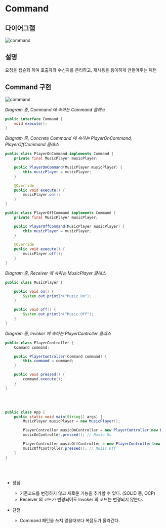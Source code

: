 # Command

## 다이어그램

![command](@src/command_diagram.png)

## 설명

요청을 캡슐화 하여 호출자와 수신자를 분리하고, 재사용을 용이하게 만들어주는 패턴

## Command 구현

![command](@src/command_diagram_2.png)

_Diagram 중, Command 에 속하는 Command 클래스_
```java
public interface Command {
    void execute();
}
```

_Diagram 중, Concrete Command 에 속하는 PlayerOnCommand, PlayerOffCommand 클래스_
```java
public class PlayerOnCommand implements Command {
    private final MusicPlayer musicPlayer;

    public PlayerOnCommand(MusicPlayer musicPlayer) {
        this.musicPlayer = musicPlayer;
    }

    @Override
    public void execute() {
        musicPlayer.on();
    }
}

public class PlayerOffCommand implements Command {
    private final MusicPlayer musicPlayer;

    public PlayerOffCommand(MusicPlayer musicPlayer) {
        this.musicPlayer = musicPlayer;
    }

    @Override
    public void execute() {
        musicPlayer.off();
    }
}
```

_Diagram 중, Receiver 에 속하는 MusicPlayer 클래스_
```java
public class MusicPlayer {

    public void on() {
        System.out.println("Music On");
    }

    public void off() {
        System.out.println("Music Off");
    }
}
```

_Diagram 중, Invoker 에 속하는 PlayerController 클래스_
```java
public class PlayerController {
    Command command;

    public PlayerController(Command command) {
        this.command = command;
    }

    public void pressed() {
        command.execute();
    }
}
```

<br><br>

```java
public class App {
    public static void main(String[] args) {
        MusicPlayer musicPlayer = new MusicPlayer();

        PlayerController musicOnController = new PlayerController(new PlayerOnCommand(musicPlayer));
        musicOnController.pressed(); // Music On

        PlayerController musicOffController = new PlayerController(new PlayerOffCommand(musicPlayer));
        musicOffController.pressed(); // Music Off
    }
}
```

<br><br>

* 장점
    * 기존코드를 변경하지 않고 새로운 기능을 추가할 수 있다. (SOLID 중, OCP)
    * Receiver 의 코드가 변경되어도 Invoker 의 코드는 변경되지 않는다.

* 단점
    * Command 패턴을 쓰지 않을때보다 복잡도가 올라간다.